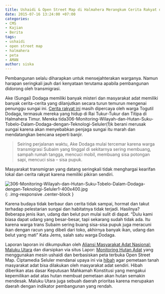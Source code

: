 ```yaml
---
title: Ushaidi & Open Street Map di Halmahera Merangkum Cerita Rakyat dengan Peta
date: 2015-07-16 13:24:00 +07:00
categories:
- CMS
- Kajian
- Berita
tags:
- ushaidi
- open street map
- halmahera
- peta
- AMAN
author: siska
---
```



Pembangunan selalu diharapkan untuk mensejahterakan warganya. Namun harapan seringkali jauh dari kenyataan terutama apabila pembangunan didorong oleh transmigrasi.

Ake (Sungai) Dodaga memiliki banyak misteri dan masyarakat adat memiliki banyak cerita-cerita yang dilanjutkan secara turun temurun mengenai penunggu sungai ini. [Cerita rakyat ini](http://lapor.amanmalut.or.id/reports/view/32) masih dipercaya oleh warga Togutil Dodaga, termasuk mereka yang hidup di Rai Tukur-Tukur dan Titipa di Halmahera Timur. Mereka tida306-Monitoring-Wilayah-dan-Hutan-Suku-Tobelo-Dalam-Dodaga-dengan-Teknologi-Seluler(1)k berani merusak sungai karena akan menyebabkan penjaga sungai itu marah dan mendatangkan bencana seperti banjir.

> Seiring perjalanan waktu, Ake Dodaga mulai tercemar karena warga transmigrasi Subaim yang tinggal di sekitarnya sering membuang, sampah rumah tangga, mencuci mobil, membuang sisa potongan sapi, mencuci sisa – sisa pupuk.

Masyarakat transmigran yang datang seringkali tidak menghargai kearifan lokal dan cerita rakyat karena memiliki pikiran sendiri.

![306-Monitoring-Wilayah-dan-Hutan-Suku-Tobelo-Dalam-Dodaga-dengan-Teknologi-Seluler1-400x400.jpg](/uploads/306-Monitoring-Wilayah-dan-Hutan-Suku-Tobelo-Dalam-Dodaga-dengan-Teknologi-Seluler1-400x400.jpg){: .img-responsive .center-block }

Karena budaya tidak berbaur dan cerita tidak sampai, hormat dan takut terhadap pelestarian sungai dan habitatnya tidak terjadi. Hasilnya? Beberapa jenis ikan, udang dan belut pun mulai sulit di dapat. “Dulu kami biasa dapat udang yang besar-besar, tapi sekarang sudah tidak ada. Itu karena warga trans Subaim sering buang sisa-sisa pupuk juga meracuni ikan dengan racun yang dibeli dari toko, akhirnya banyak ikan, udang dan belut yang mati” Kata Jems, salah satu warga Dodaga.

Laporan laporan ini dikumpulkan oleh [Aliansi Masyarakat Adat Nasional: Maluku Utara](http://amanmalut.blogspot.com.au/) dan diarsipkan via situs Lapor: [Monitoring Hutan Adat](http://lapor.amanmalut.or.id/) yang menggunakan mesin ushaidi dan berbasiskan peta terbuka Open Street Map. Ciptamedia Seluler mendanai upaya ini via [hibah](http://ciptamedia.org/hibah/306-monitoring-wilayah-dan-hutan-suku-tobelo-dalam-dodaga-dengan-menggunakan-teknologi-seluler-2/) agar pemetaan tanah masyarakat adat bisa dilakukan oleh masyarakat adat sendiri. Hibah diberikan atas dasar Keputusan Mahkamah Konstitusi yang mengakui kepemilikan adat atas hutan membuat pemetaan akan hutan semakin mendesak. Maluku Utara juga sebuah daerah prioritas karena merupakan daerah dengan indikator pembangunan yang rendah.